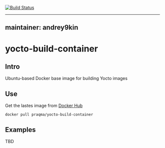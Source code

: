 [![Build Status](https://api.travis-ci.org/Praqma/yocto-build-container.svg?branch=master)](https://travis-ci.org/Praqma/yocto-build-container)

---
maintainer: andrey9kin
---

# yocto-build-container

## Intro

Ubuntu-based Docker base image for building Yocto images

## Use

Get the lastes image from [Docker Hub](https://hub.docker.com/r/praqma/yocto-build-container/)

```
docker pull praqma/yocto-build-container
```

## Examples

TBD
